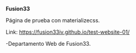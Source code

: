 **Fusion33**

Página de prueba con materializecss.

Link: https://fusion33iv.github.io/test-website-01/

-Departamento Web de Fusion33.